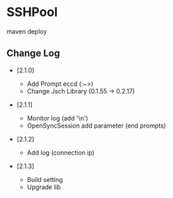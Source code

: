 # SSHPool

maven deploy


## Change Log
* [2.1.0]
  * Add Prompt eccd (:~>)
  * Change Jsch Library (0.1.55 -> 0.2.17)

* [2.1.1]
  * Monitor log (add '\n')
  * OpenSyncSession add parameter (end prompts) 

* [2.1.2]
  * Add log (connection ip)

* [2.1.3]
  * Build setting
  * Upgrade lib